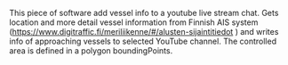This piece of software add vessel info to a youtube live stream chat. Gets location and more detail vessel information from Finnish AIS system (https://www.digitraffic.fi/meriliikenne/#/alusten-sijaintitiedot ) and writes info of approaching vessels to selected YouTube channel. The controlled area is defined in a polygon boundingPoints. 
